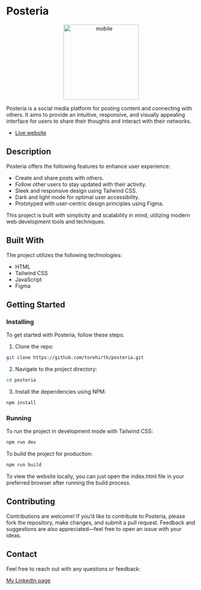 # Posteria

<div align="center">
  <img src="https://github.com/user-attachments/assets/6846cc91-4ec3-42f8-8acc-91982dc1d3be" alt="mobile" width="200">
</div>


Posteria is a social media platform for posting content and connecting with others. It aims to provide an intuitive, responsive, and visually appealing interface for users to share their thoughts and interact with their networks.

- [Live website](https://torehirth.github.io/posteria/)

## Description

Posteria offers the following features to enhance user experience:

- Create and share posts with others.
- Follow other users to stay updated with their activity.
- Sleek and responsive design using Tailwind CSS.
- Dark and light mode for optimal user accessibility.
- Prototyped with user-centric design principles using Figma.

This project is built with simplicity and scalability in mind, utilizing modern web development tools and techniques.

## Built With

The project utilizes the following technologies:

- HTML
- Tailwind CSS
- JavaScript
- Figma


## Getting Started

### Installing

To get started with Posteria, follow these steps:

1. Clone the repo:

```bash
git clone https://github.com/torehirth/posteria.git
```

2. Navigate to the project directory:

```bash
cd posteria
```
3. Install the dependencies using NPM:

```bash
npm install
```

### Running

To run the project in development mode with Tailwind CSS:

```bash
npm run dev
```

To build the project for production:

```bash
npm run build
```

To view the website locally, you can just open the index.html file in your preferred browser after running the build process.

## Contributing

Contributions are welcome! If you’d like to contribute to Posteria, please fork the repository, make changes, and submit a pull request. Feedback and suggestions are also appreciated—feel free to open an issue with your ideas.

## Contact

Feel free to reach out with any questions or feedback:

[My LinkedIn page](https://www.linkedin.com/in/torehirth/)

